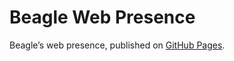# Beagle Web Presence

Beagle’s web presence, published on [GitHub Pages](https://jGleitz.github.io/Beagle/branches/wuff).